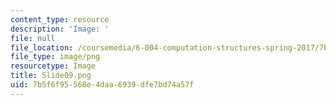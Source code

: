```yaml
---
content_type: resource
description: 'Image: '
file: null
file_location: /coursemedia/6-004-computation-structures-spring-2017/7b5f6f95568e4daa6939dfe7bd74a57f_Slide09.png
file_type: image/png
resourcetype: Image
title: Slide09.png
uid: 7b5f6f95-568e-4daa-6939-dfe7bd74a57f
---
```

